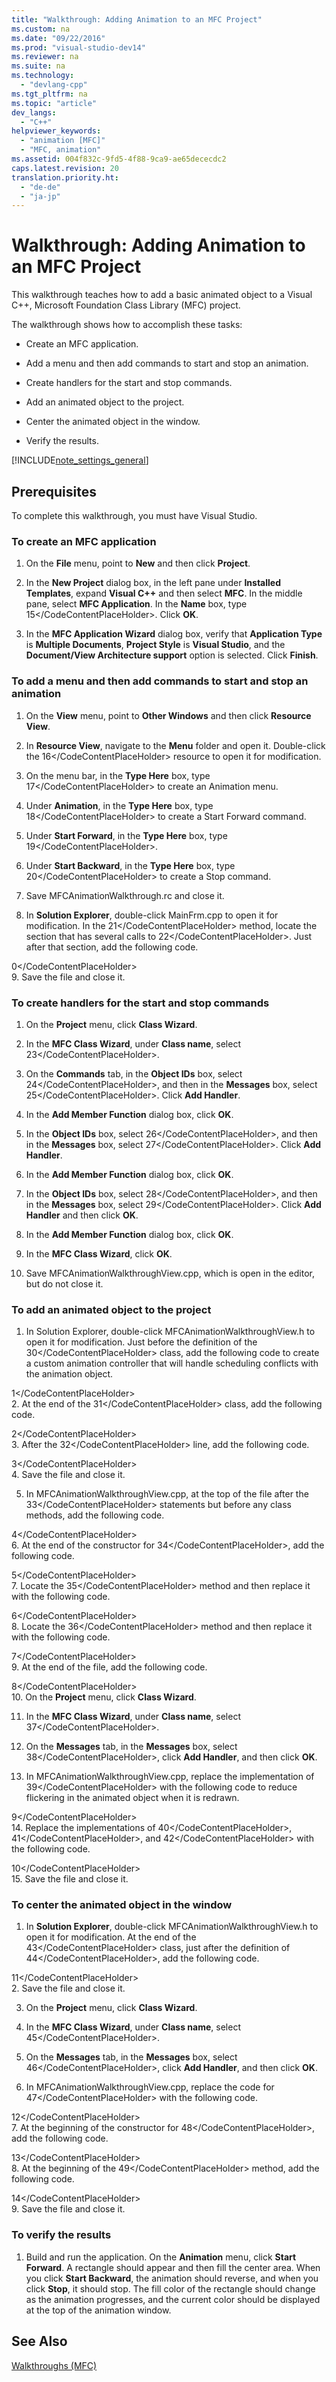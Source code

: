 ```yaml
---
title: "Walkthrough: Adding Animation to an MFC Project"
ms.custom: na
ms.date: "09/22/2016"
ms.prod: "visual-studio-dev14"
ms.reviewer: na
ms.suite: na
ms.technology: 
  - "devlang-cpp"
ms.tgt_pltfrm: na
ms.topic: "article"
dev_langs: 
  - "C++"
helpviewer_keywords: 
  - "animation [MFC]"
  - "MFC, animation"
ms.assetid: 004f832c-9fd5-4f88-9ca9-ae65dececdc2
caps.latest.revision: 20
translation.priority.ht: 
  - "de-de"
  - "ja-jp"
---
```

# Walkthrough: Adding Animation to an MFC Project
This walkthrough teaches how to add a basic animated object to a Visual C++, Microsoft Foundation Class Library (MFC) project.  
  
 The walkthrough shows how to accomplish these tasks:  
  
-   Create an MFC application.  
  
-   Add a menu and then add commands to start and stop an animation.  
  
-   Create handlers for the start and stop commands.  
  
-   Add an animated object to the project.  
  
-   Center the animated object in the window.  
  
-   Verify the results.  
  
 [!INCLUDE[note_settings_general](../vs140/includes/note_settings_general_md.md)]  
  
## Prerequisites  
 To complete this walkthrough, you must have Visual Studio.  
  
### To create an MFC application  
  
1.  On the **File** menu, point to **New** and then click **Project**.  
  
2.  In the **New Project** dialog box, in the left pane under **Installed Templates**, expand **Visual C++** and then select **MFC**. In the middle pane, select **MFC Application**. In the **Name** box, type <CodeContentPlaceHolder>15\</CodeContentPlaceHolder>. Click **OK**.  
  
3.  In the **MFC Application Wizard** dialog box, verify that **Application Type** is **Multiple Documents**, **Project Style** is **Visual Studio**, and the **Document/View Architecture support** option is selected. Click **Finish**.  
  
### To add a menu and then add commands to start and stop an animation  
  
1.  On the **View** menu, point to **Other Windows** and then click **Resource View**.  
  
2.  In **Resource View**, navigate to the **Menu** folder and open it. Double-click the <CodeContentPlaceHolder>16\</CodeContentPlaceHolder> resource to open it for modification.  
  
3.  On the menu bar, in the **Type Here** box, type <CodeContentPlaceHolder>17\</CodeContentPlaceHolder> to create an Animation menu.  
  
4.  Under **Animation**, in the **Type Here** box, type <CodeContentPlaceHolder>18\</CodeContentPlaceHolder> to create a Start Forward command.  
  
5.  Under **Start Forward**, in the **Type Here** box, type <CodeContentPlaceHolder>19\</CodeContentPlaceHolder>.  
  
6.  Under **Start Backward**, in the **Type Here** box, type <CodeContentPlaceHolder>20\</CodeContentPlaceHolder> to create a Stop command.  
  
7.  Save MFCAnimationWalkthrough.rc and close it.  
  
8.  In **Solution Explorer**, double-click MainFrm.cpp to open it for modification. In the <CodeContentPlaceHolder>21\</CodeContentPlaceHolder> method, locate the section that has several calls to <CodeContentPlaceHolder>22\</CodeContentPlaceHolder>. Just after that section, add the following code.  
  
<CodeContentPlaceHolder>0\</CodeContentPlaceHolder>  
9. Save the file and close it.  
  
### To create handlers for the start and stop commands  
  
1.  On the **Project** menu, click **Class Wizard**.  
  
2.  In the **MFC Class Wizard**, under **Class name**, select <CodeContentPlaceHolder>23\</CodeContentPlaceHolder>.  
  
3.  On the **Commands** tab, in the **Object IDs** box, select <CodeContentPlaceHolder>24\</CodeContentPlaceHolder>, and then in the **Messages** box, select <CodeContentPlaceHolder>25\</CodeContentPlaceHolder>. Click **Add Handler**.  
  
4.  In the **Add Member Function** dialog box, click **OK**.  
  
5.  In the **Object IDs** box, select <CodeContentPlaceHolder>26\</CodeContentPlaceHolder>, and then in the **Messages** box, select <CodeContentPlaceHolder>27\</CodeContentPlaceHolder>. Click **Add Handler**.  
  
6.  In the **Add Member Function** dialog box, click **OK**.  
  
7.  In the **Object IDs** box, select <CodeContentPlaceHolder>28\</CodeContentPlaceHolder>, and then in the **Messages** box, select <CodeContentPlaceHolder>29\</CodeContentPlaceHolder>. Click **Add Handler** and then click **OK**.  
  
8.  In the **Add Member Function** dialog box, click **OK**.  
  
9. In the **MFC Class Wizard**, click **OK**.  
  
10. Save MFCAnimationWalkthroughView.cpp, which is open in the editor, but do not close it.  
  
### To add an animated object to the project  
  
1.  In Solution Explorer, double-click MFCAnimationWalkthroughView.h to open it for modification. Just before the definition of the <CodeContentPlaceHolder>30\</CodeContentPlaceHolder> class, add the following code to create a custom animation controller that will handle scheduling conflicts with the animation object.  
  
<CodeContentPlaceHolder>1\</CodeContentPlaceHolder>  
2.  At the end of the <CodeContentPlaceHolder>31\</CodeContentPlaceHolder> class, add the following code.  
  
<CodeContentPlaceHolder>2\</CodeContentPlaceHolder>  
3.  After the <CodeContentPlaceHolder>32\</CodeContentPlaceHolder> line, add the following code.  
  
<CodeContentPlaceHolder>3\</CodeContentPlaceHolder>  
4.  Save the file and close it.  
  
5.  In MFCAnimationWalkthroughView.cpp, at the top of the file after the <CodeContentPlaceHolder>33\</CodeContentPlaceHolder> statements but before any class methods, add the following code.  
  
<CodeContentPlaceHolder>4\</CodeContentPlaceHolder>  
6.  At the end of the constructor for <CodeContentPlaceHolder>34\</CodeContentPlaceHolder>, add the following code.  
  
<CodeContentPlaceHolder>5\</CodeContentPlaceHolder>  
7.  Locate the <CodeContentPlaceHolder>35\</CodeContentPlaceHolder> method and then replace it with the following code.  
  
<CodeContentPlaceHolder>6\</CodeContentPlaceHolder>  
8.  Locate the <CodeContentPlaceHolder>36\</CodeContentPlaceHolder> method and then replace it with the following code.  
  
<CodeContentPlaceHolder>7\</CodeContentPlaceHolder>  
9. At the end of the file, add the following code.  
  
<CodeContentPlaceHolder>8\</CodeContentPlaceHolder>  
10. On the **Project** menu, click **Class Wizard**.  
  
11. In the **MFC Class Wizard**, under **Class name**, select <CodeContentPlaceHolder>37\</CodeContentPlaceHolder>.  
  
12. On the **Messages** tab, in the **Messages** box, select <CodeContentPlaceHolder>38\</CodeContentPlaceHolder>, click **Add Handler**, and then click **OK**.  
  
13. In MFCAnimationWalkthroughView.cpp, replace the implementation of <CodeContentPlaceHolder>39\</CodeContentPlaceHolder> with the following code to reduce flickering in the animated object when it is redrawn.  
  
<CodeContentPlaceHolder>9\</CodeContentPlaceHolder>  
14. Replace the implementations of <CodeContentPlaceHolder>40\</CodeContentPlaceHolder>, <CodeContentPlaceHolder>41\</CodeContentPlaceHolder>, and <CodeContentPlaceHolder>42\</CodeContentPlaceHolder> with the following code.  
  
<CodeContentPlaceHolder>10\</CodeContentPlaceHolder>  
15. Save the file and close it.  
  
### To center the animated object in the window  
  
1.  In **Solution Explorer**, double-click MFCAnimationWalkthroughView.h to open it for modification. At the end of the <CodeContentPlaceHolder>43\</CodeContentPlaceHolder> class, just after the definition of <CodeContentPlaceHolder>44\</CodeContentPlaceHolder>, add the following code.  
  
<CodeContentPlaceHolder>11\</CodeContentPlaceHolder>  
2.  Save the file and close it.  
  
3.  On the **Project** menu, click **Class Wizard**.  
  
4.  In the **MFC Class Wizard**, under **Class name**, select <CodeContentPlaceHolder>45\</CodeContentPlaceHolder>.  
  
5.  On the **Messages** tab, in the **Messages** box, select <CodeContentPlaceHolder>46\</CodeContentPlaceHolder>, click **Add Handler**, and then click **OK**.  
  
6.  In MFCAnimationWalkthroughView.cpp, replace the code for <CodeContentPlaceHolder>47\</CodeContentPlaceHolder> with the following code.  
  
<CodeContentPlaceHolder>12\</CodeContentPlaceHolder>  
7.  At the beginning of the constructor for <CodeContentPlaceHolder>48\</CodeContentPlaceHolder>, add the following code.  
  
<CodeContentPlaceHolder>13\</CodeContentPlaceHolder>  
8.  At the beginning of the <CodeContentPlaceHolder>49\</CodeContentPlaceHolder> method, add the following code.  
  
<CodeContentPlaceHolder>14\</CodeContentPlaceHolder>  
9. Save the file and close it.  
  
### To verify the results  
  
1.  Build and run the application. On the **Animation** menu, click **Start Forward**. A rectangle should appear and then fill the center area. When you click **Start Backward**, the animation should reverse, and when you click **Stop**, it should stop. The fill color of the rectangle should change as the animation progresses, and the current color should be displayed at the top of the animation window.  
  
## See Also  
 [Walkthroughs (MFC)](../vs140/walkthroughs--mfc-.md)